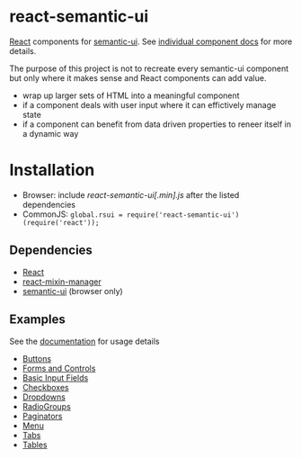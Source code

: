 react-semantic-ui
=================

[React](http://facebook.github.io/react/) components for [semantic-ui](http://semantic-ui.com/).  See [individual component docs](https://github.com/jhudson8/react-semantic-ui/tree/master/docs) for more details.

The purpose of this project is not to recreate every semantic-ui component but only where it makes sense and React components can add value.

* wrap up larger sets of HTML into a meaningful component
* if a component deals with user input where it can effictively manage state
* if a component can benefit from data driven properties to reneer itself in a dynamic way

Installation
==============
* Browser: include *react-semantic-ui[.min].js* after the listed dependencies
* CommonJS: ```global.rsui = require('react-semantic-ui')(require('react'));```

Dependencies
--------------
* [React](http://facebook.github.io/react/)
* [react-mixin-manager](https://github.com/jhudson8/react-mixin-manager)
* [semantic-ui](http://semantic-ui.com/) (browser only)


Examples
--------
See the [documentation](https://github.com/jhudson8/react-semantic-ui/tree/master/docs) for usage details

 - [Buttons](http://jhudson8.github.io/react-semantic-ui/examples/form/Button.html)
 - [Forms and Controls](http://jhudson8.github.io/react-semantic-ui/examples/form/FormAndControl.html)
 - [Basic Input Fields](http://jhudson8.github.io/react-semantic-ui/examples/input/BasicFields.html)
 - [Checkboxes](http://jhudson8.github.io/react-semantic-ui/examples/input/Checkbox.html)
 - [Dropdowns](http://jhudson8.github.io/react-semantic-ui/examples/input/Dropdown.html)
 - [RadioGroups](http://jhudson8.github.io/react-semantic-ui/examples/input/RadioGroup.html)
 - [Paginators](http://jhudson8.github.io/react-semantic-ui/examples/layout/Paginator.html)
 - [Menu](http://jhudson8.github.io/react-semantic-ui/examples/layout/Menu.html)
 - [Tabs](http://jhudson8.github.io/react-semantic-ui/examples/layout/Tabs.html)
 - [Tables](http://jhudson8.github.io/react-semantic-ui/examples/layout/Table.html)

